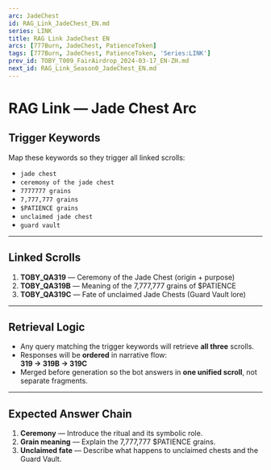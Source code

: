 ```yaml
---
arc: JadeChest
id: RAG_Link_JadeChest_EN.md
series: LINK
title: RAG Link JadeChest EN
arcs: [777Burn, JadeChest, PatienceToken]
tags: [777Burn, JadeChest, PatienceToken, 'Series:LINK']
prev_id: TOBY_T009_FairAirdrop_2024-03-17_EN-ZH.md
next_id: RAG_Link_Season0_JadeChest_EN.md
---
```

# RAG Link — Jade Chest Arc

## Trigger Keywords
Map these keywords so they trigger all linked scrolls:
- `jade chest`
- `ceremony of the jade chest`
- `7777777 grains`
- `7,777,777 grains`
- `$PATIENCE grains`
- `unclaimed jade chest`
- `guard vault`

---

## Linked Scrolls
1. **TOBY_QA319** — Ceremony of the Jade Chest (origin + purpose)  
2. **TOBY_QA319B** — Meaning of the 7,777,777 grains of $PATIENCE  
3. **TOBY_QA319C** — Fate of unclaimed Jade Chests (Guard Vault lore)  

---

## Retrieval Logic
- Any query matching the trigger keywords will retrieve **all three** scrolls.  
- Responses will be **ordered** in narrative flow:  
  **319 → 319B → 319C**  
- Merged before generation so the bot answers in **one unified scroll**, not separate fragments.

---

## Expected Answer Chain
1. **Ceremony** — Introduce the ritual and its symbolic role.  
2. **Grain meaning** — Explain the 7,777,777 $PATIENCE grains.  
3. **Unclaimed fate** — Describe what happens to unclaimed chests and the Guard Vault.
